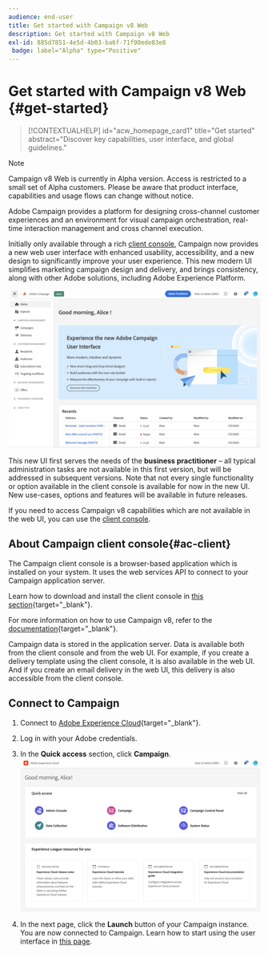 ```yaml
---
audience: end-user
title: Get started with Campaign v8 Web
description: Get started with Campaign v8 Web
exl-id: 885d7851-4e5d-4b03-ba6f-71f90ede83e8
 badge: label="Alpha" type="Positive"
---
```

# Get started with Campaign v8 Web {#get-started}

>[!CONTEXTUALHELP]
>id="acw_homepage_card1"
>title="Get started"
>abstract="Discover key capabilities, user interface, and global guidelines."

>[!NOTE]
>
>Campaign v8 Web is currently in Alpha version. Access is restricted to a small set of Alpha customers. Please be aware that product interface, capabilities and usage flows can change without notice.

Adobe Campaign provides a platform for designing cross-channel customer experiences and an environment for visual campaign orchestration, real-time interaction management and cross channel execution.

Initially only available through a rich [client console](#ac-client), Campaign now provides a new web user interface with enhanced usability, accessibility, and a new design to significantly improve your user experience. This new modern UI simplifies marketing campaign design and delivery, and brings consistency, along with other Adobe solutions, including Adobe Experience Platform.


![](assets/home.png)

This new UI first serves the needs of the **business practitioner** – all typical administration tasks are not available in this first version, but will be addressed in subsequent versions. Note that not every single functionality or option available in the client console is available for now in the new UI. New use-cases, options and features will be available in future releases.

If you need to access Campaign v8 capabilities which are not available in the web UI, you can use the [client console](#ac-client). 

## About Campaign client console{#ac-client}

The Campaign client console is a browser-based application which is installed on your system. It uses the web services API to connect to your Campaign application server.

Learn how to download and install the client console in [this section](https://experienceleague.adobe.com/docs/campaign/campaign-v8/new/connect.html){target="_blank"}.

For more information on how to use Campaign v8, refer to the [documentation](https://experienceleague.adobe.com/docs/campaign/campaign-v8/campaign-home.html){target="_blank"}.

Campaign data is stored in the application server. Data is available both from the client console and from the web UI. For example, if you create a delivery template using the client console, it is also available in the web UI. And if you create an email delivery in the web UI, this delivery is also accessible from the client console.

## Connect to Campaign


1. Connect to [Adobe Experience Cloud](http://experience.adobe.com){target="_blank"}.
1. Log in with your Adobe credentials.
1. In the **Quick access** section, click **Campaign**.
    ![](assets/connect.png)

1. In the next page, click the **Launch** button of your Campaign instance.
    You are now connected to Campaign. Learn how to start using the user interface in [this page](user-interface.md).

<!--
-> experience cloud home: "Campaign" -> home campaign v8
-> or Campaign v8 web if direct URL
-->

